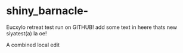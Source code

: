 # shiny_barnacle-
Eucxylo retreat test run on GITHUB!
add some text in heere thats new
siyatest(a) la oe!

A combined local edit